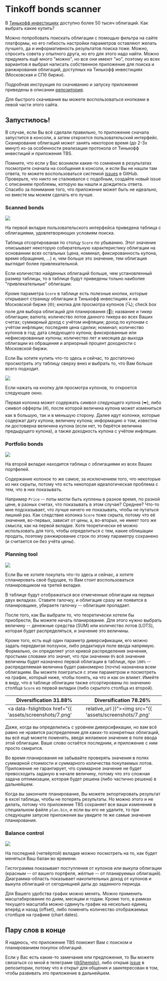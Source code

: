 # Tinkoff bonds scanner

В [Тинькофф инвестициях](https://www.tinkoff.ru/invest/) доступно более 50 тысяч облигаций. Как выбрать какие купить?

Можно попробовать поискать облигации с помощью фильтра на сайте платформы, но его гибкость настройки параметров оставляют желать лучшего, 
да и информативность результатов поиска тоже. Можно, спросить совета у опытного друга, но его для этого надо найти. Можно придумать ещё
много "можно", но все они имеют "но", поэтому из всех вариантов я выбрал написать собственное приложение для поиска и ранжирования облигаций,
доступных на Тинькофф инвестициях (Московская и СПб биржи). 

Подробная инструкция по скачиванию и запуску приложения приведены в описании [репозитория](https://github.com/Shemplo/TBS).

Для быстрого скачивания вы можете воспользоваться кнопками в левой части этого сайта.

## Запустилось!

В случае, если Вы всё сделали правильно, то приложение сначала запустится в консоли, а затем откроется пользовательский интерфейс. 
Сканирование облигаций может занять некоторое время (до 2-3х минут) из-за особенности реализации протокола от Тинькофф инвестиций и приложения TBS.

Помните, что если у Вас возникли какие-то сомнения в результатах посмотрите сначала на сообщения в консоли, и если Вы не нашли там ответа, 
то можете воспользоваться системой [issues](https://github.com/Shemplo/TBS/issues) в GitHub. 
Проверьте, что никто не сталкивался с подобным, создайте новый issue с описанием проблемы, которую вы нашли и дождитесь ответа.
Спасибо за понимание того, что приложение может быть не идеально, но вместе мы можем сделать его лучше.

### Scanned bonds

<a data-fslightbox href="{{ 'assets/screenshots/1.png' | relative_url }}">
  <img src="{{ 'assets/screenshots/1.png' | relative_url }}">
</a>

На первой вкладке пользовательского интерфейса приведена таблица с облигациями, удовлетворяющих условиям поиска. 

Таблица отсортированая по столцу `Score` по убыванию. Этот значение описыывает некоторую собирательную характеристику облигации 
на основаннии всех остальных (цена, номинал, фиксированность купона, время обращения, ...) и, чем больше это значение, тем облигация 
выглядит более привлекательной. 

Если количество найденных облигаций больше, чем установленный размер таблицы, то в таблице
будут приведены тольно наиболее "привлекательные" облигации.

Кроме параметра `Score` в таблице есть полезные кнопки, которые открывают страницу облигации в Тинькофф инвестициях и на Московской бирже (🌐); 
кнопка для просмотра купонов (🔍); check box поле для выбора облигаций для планирования (📎); название и тикер облигации; валюта; 
количество лотов данного тикера во всех Ваших счетах; суммарный доход с учётом инфляции; доход по купонам с учётом инфляции; последняя цена сделки; 
номинал; количество купонов в год; дата следующего купона; фиксированные или нефиксированные купоны; количество лет и месяцев до выхода облигации 
из обращения и априорный процент доходности с Московской биржи.

Если Вы хотите купить что-то здесь и сейчас, то достаточно просмотреть эту таблицу сверху вниз и выбрать то, что Вам больше всего подходит.

<a data-fslightbox href="{{ 'assets/screenshots/2.png' | relative_url }}">
  <img src="{{ 'assets/screenshots/2.png' | relative_url }}">
</a>

Если нажать на кнопку для просмотра купонов, то откроется следующее окно. 

Первая колонка может содержать символ следующего купона (➥), либо символ офферты (⭿), после которой величина купона может измениться как в большую, 
так и в меньшую сторону. Далее идут колонки, которые содержат дату купона; величину купона; информацию о том, известна ли достоверна величина купона
(если нет, то берётся величина предыдущего купона), а также доходность купона с учётом инфляции.

### Portfolio bonds

<a data-fslightbox href="{{ 'assets/screenshots/3.png' | relative_url }}">
  <img src="{{ 'assets/screenshots/3.png' | relative_url }}">
</a>

На второй вкладке находится таблица с облигациями из всех Ваших портфелей. 

Содержание колонок то же самое, за исключением того,  что некоторые из них скрыты, потому что есть некоторая идеалогическая проблема с тем, что в них показывать. 

Например `Price` -- лоты могли быть куплены в разное время, по разной цене, в разных счетах, что показывать в этом случае? Среднее? 
Что-то мне подсказывает, что лучше ничего не показывать, чтобы не путаться лишний раз.
Как следствие колонка `Score` тоже скрыта, потому что её значения, во-первых, зависит от цены, а, во-вторых, не имеет того же 
смысла, как на первой вкладке. Хотя теоретически её можно использовать для того, чтобы определиться с тем, какие облишации продать, 
поэтому ранжирование строк по этому параметру сохранено (и считается он без учёта цены).

### Planning tool

<a data-fslightbox href="{{ 'assets/screenshots/4.png' | relative_url }}">
  <img src="{{ 'assets/screenshots/4.png' | relative_url }}">
</a>

Если Вы не хотите покупать что-то здесь и сейчас, а хотите спланировать своё будущее, то Вам стоит воспользоваться планировщиком
на третей вкладке. 

В таблице будут отображаться все отмеченные облигации на первых двух вкладках. Ставите галочку, и облигация сразу же появится
в планировщике, убираете галочку -- облигация пропадает.

После того, как Вы выбрали то, что теоретически хотели бы приобрести, Вы можете начать планирование. Для этого
нужно выбрать величину -- денежные средства (SUM) или количество лотов (LOTS), которая будет распределяться, 
и значение это величины.

Кроме того, есть ещё один параметр диверсификации, его можно задать передвигая ползунок, либо редактируя поле ввода напрямую.
Формально, он определяет угол кривой распределения значения, простыми словами это значит, что при значении `0%` всё значение величины
будет назначено первой облигации в таблице, при `100%` -- распределяемая величина будет равномерно (почти) назначена всем облигациям.
Вы можете поиграться с этим параметром и посмотреть на график, который ниже, чтобы понять, на что и как он влияет. Имейте в виду, что
в таблице облигации также отсортированы по значению столбца `Score` из первой вкладки (либо скрытого столбца из второй).

|Diversification 31.88%|Diversification 78.26%|
|-|-|
| <a data-fslightbox href="{{ 'assets/screenshots/7.png' | relative_url }}"><img src="{{ 'assets/screenshots/7.png' | relative_url }}"></a> | <a data-fslightbox href="{{ 'assets/screenshots/8.png' | relative_url }}"><img src="{{ 'assets/screenshots/8.png' | relative_url }}"></a> |

Даже, когда вы определились с уровнем диверсификации, но вам всё равно не нравится распределение для каких-то конкретных облигаций, вы всё ещё можете
поменять, введя желаемое значение в поле ввода этой облигации. Ваше слово остаётся последним, и приложение с ним просто смирится.

Во время планирования не забывайте проверять значения в полях суммарной стоимости и суммарного количества покупаемых лотов. Приложение не гарантирует,
что суммарное значение не будет превосходить заданую в начале величину, потому что это сложная задача оптимизации, которая будет решена 
(либо частично решена) в дальнейшем.

Когда вы закончите планирование, Вы можете экпортировать результат в excel таблицы, чтобы не потерять результаты. Но можно этого и не делать, потому
что приложение TBS сохраняет все ваши изменения в специальном файле `plan.bin`, и если вы его не удалите, то при следующем запуске приложения вы 
увидите те же самые значения планирования.

### Balance control

<a data-fslightbox href="{{ 'assets/screenshots/9.png' | relative_url }}">
  <img src="{{ 'assets/screenshots/9.png' | relative_url }}">
</a>

На последней (четвёртой) вкладке можно посмотреть на то, как будет меняться Ваш балан во времени. 

Гистограмма показывает поступления от купонов или выкупа облигации (красным -- от вашего портфеля, жёлтые -- от планируемых облигаций). 
Диаграмма-область показывает накопительных доход от купонов и выкупа облигаций от сегоднящней даты до заданного периода.

Для Вашего удобства график можно менять. Можно применить масштабирование по дням, месяцам и годам. Кроме того, в рамках текущего масштаба 
можно сдвинуть график на несколько единиц вперёд и назад (offset), либо поменять количество отображаемых столбцов на графике (chart dates).

## Пару слов в конце

Я надеюсь, что приложение TBS поможет Вам с поиском и планированием покупок облигаций. 

Если у Вас есть какие-то замечания или предложения, то Вы можете связаться со мной в телеграме ([@Shemplo](https://t.me/shemplo)), либо открыв [issue](https://github.com/Shemplo/TBS/issues) в репозитории, потому что я открыт для общения и заинтересован в том, чтобы развивать это приложение в дальнейшем.
